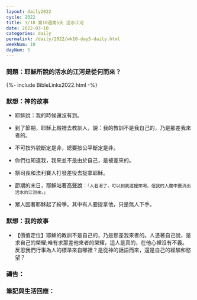 ```yaml
---
layout: daily2022
cycle: 2022
title: 3/10 第10週第5天 活水江河
date: 2022-03-10
categories: daily
permalink: /daily/2022/wk10-day5-daily.html
weekNum: 10
dayNum: 5
---
```


### 問題：耶穌所說的活水的江河是從何而來？

{%- include BibleLinks2022.html -%}

### 默想：神的故事
+ 耶穌說：我的時候還沒有到。

+ 到了節期，耶穌上殿裡去教訓人，說：我的教訓不是我自己的，乃是那差我來者的。

+ 不可按外貌斷定是非，總要按公平斷定是非。

+ 你們也知道我，我來並不是由於自己，是被差來的。

+ 祭司長和法利賽人打發差役去捉拿耶穌。

+ 節期的末日，耶穌站著高聲說：`「人若渴了，可以到我這裡來喝，信我的人腹中要流出活水的江河來。」`

+ 眾人因著耶穌起了紛爭。其中有人要捉拿他，只是無人下手。


### 默想：我的故事
+ 【價值定位】耶穌的教訓不是自己的，乃是那差我來者的。人憑著自己說，是求自己的榮耀;唯有求那差他來者的榮耀，這人是真的，在他心裡沒有不義。反思我們行事為人的標準來自哪裡？是從神的話語而來，還是自己的經驗和慾望？


### 禱告：

### 筆記與生活回應：

